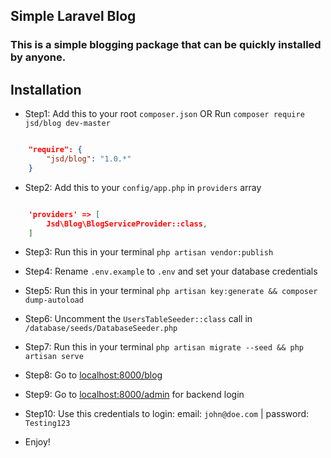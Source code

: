 ## Simple Laravel Blog

### This is a simple blogging package that can be quickly installed by anyone.

## Installation

- Step1: Add this to your root `composer.json`  OR Run `composer require jsd/blog dev-master`

```json

	"require": {
	    "jsd/blog": "1.0.*"
	}

```

- Step2: Add this to your `config/app.php` in `providers` array

```json

	'providers' => [
	    Jsd\Blog\BlogServiceProvider::class,
	]

```

- Step3: Run this in your terminal `php artisan vendor:publish`

- Step4: Rename `.env.example` to `.env` and set your database credentials

- Step5: Run this in your terminal `php artisan key:generate && composer dump-autoload`

- Step6: Uncomment the `UsersTableSeeder::class` call in `/database/seeds/DatabaseSeeder.php`

- Step7: Run this in your terminal `php artisan migrate --seed && php artisan serve`

- Step8: Go to [localhost:8000/blog](localhost:8000/blog)

- Step9: Go to [localhost:8000/admin](localhost:8000/admin) for backend login

- Step10: Use this credentials to login: email: `john@doe.com` | password: `Testing123`

- Enjoy!
